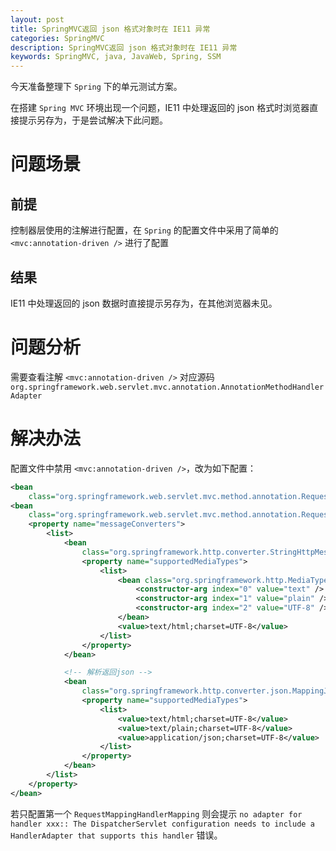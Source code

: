 ```yaml
---
layout: post
title: SpringMVC返回 json 格式对象时在 IE11 异常
categories: SpringMVC
description: SpringMVC返回 json 格式对象时在 IE11 异常
keywords: SpringMVC, java, JavaWeb, Spring, SSM
---
```


今天准备整理下 `Spring` 下的单元测试方案。

在搭建 `Spring MVC` 环境出现一个问题，IE11 中处理返回的 json 格式时浏览器直接提示另存为，于是尝试解决下此问题。

# 问题场景

## 前提

控制器层使用的注解进行配置，在 `Spring` 的配置文件中采用了简单的 `<mvc:annotation-driven />` 进行了配置

## 结果

IE11 中处理返回的 json 数据时直接提示另存为，在其他浏览器未见。

# 问题分析

需要查看注解 `<mvc:annotation-driven />` 对应源码 `org.springframework.web.servlet.mvc.annotation.AnnotationMethodHandlerAdapter`

# 解决办法

配置文件中禁用 `<mvc:annotation-driven />`，改为如下配置：

```xml
<bean
    class="org.springframework.web.servlet.mvc.method.annotation.RequestMappingHandlerMapping" />
<bean
    class="org.springframework.web.servlet.mvc.method.annotation.RequestMappingHandlerAdapter">
    <property name="messageConverters">
        <list>
            <bean
                class="org.springframework.http.converter.StringHttpMessageConverter">
                <property name="supportedMediaTypes">
                    <list>
                        <bean class="org.springframework.http.MediaType">
                            <constructor-arg index="0" value="text" />
                            <constructor-arg index="1" value="plain" />
                            <constructor-arg index="2" value="UTF-8" />
                        </bean>
                        <value>text/html;charset=UTF-8</value>
                    </list>
                </property>
            </bean>

            <!-- 解析返回json -->
            <bean
                class="org.springframework.http.converter.json.MappingJackson2HttpMessageConverter">
                <property name="supportedMediaTypes">
                    <list>
                        <value>text/html;charset=UTF-8</value>
                        <value>text/plain;charset=UTF-8</value>
                        <value>application/json;charset=UTF-8</value>
                    </list>
                </property>
            </bean>
        </list>
    </property>
</bean>
```

若只配置第一个 `RequestMappingHandlerMapping` 则会提示 `no adapter for handler xxx:: The DispatcherServlet configuration needs to include a HandlerAdapter that supports this handler` 错误。

